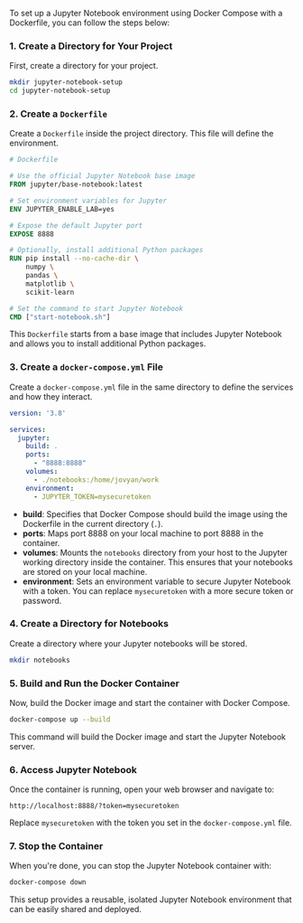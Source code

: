 To set up a Jupyter Notebook environment using Docker Compose with a Dockerfile, you can follow the steps below:

### 1. **Create a Directory for Your Project**
   First, create a directory for your project.

   ```bash
   mkdir jupyter-notebook-setup
   cd jupyter-notebook-setup
   ```

### 2. **Create a `Dockerfile`**
   Create a `Dockerfile` inside the project directory. This file will define the environment.

   ```Dockerfile
   # Dockerfile

   # Use the official Jupyter Notebook base image
   FROM jupyter/base-notebook:latest

   # Set environment variables for Jupyter
   ENV JUPYTER_ENABLE_LAB=yes

   # Expose the default Jupyter port
   EXPOSE 8888

   # Optionally, install additional Python packages
   RUN pip install --no-cache-dir \
       numpy \
       pandas \
       matplotlib \
       scikit-learn

   # Set the command to start Jupyter Notebook
   CMD ["start-notebook.sh"]
   ```

   This `Dockerfile` starts from a base image that includes Jupyter Notebook and allows you to install additional Python packages.

### 3. **Create a `docker-compose.yml` File**
   Create a `docker-compose.yml` file in the same directory to define the services and how they interact.

   ```yaml
   version: '3.8'

   services:
     jupyter:
       build: .
       ports:
         - "8888:8888"
       volumes:
         - ./notebooks:/home/jovyan/work
       environment:
         - JUPYTER_TOKEN=mysecuretoken
   ```

   - **build**: Specifies that Docker Compose should build the image using the Dockerfile in the current directory (`.`).
   - **ports**: Maps port 8888 on your local machine to port 8888 in the container.
   - **volumes**: Mounts the `notebooks` directory from your host to the Jupyter working directory inside the container. This ensures that your notebooks are stored on your local machine.
   - **environment**: Sets an environment variable to secure Jupyter Notebook with a token. You can replace `mysecuretoken` with a more secure token or password.

### 4. **Create a Directory for Notebooks**
   Create a directory where your Jupyter notebooks will be stored.

   ```bash
   mkdir notebooks
   ```

### 5. **Build and Run the Docker Container**
   Now, build the Docker image and start the container with Docker Compose.

   ```bash
   docker-compose up --build
   ```

   This command will build the Docker image and start the Jupyter Notebook server.

### 6. **Access Jupyter Notebook**
   Once the container is running, open your web browser and navigate to:

   ```
   http://localhost:8888/?token=mysecuretoken
   ```

   Replace `mysecuretoken` with the token you set in the `docker-compose.yml` file.

### 7. **Stop the Container**
   When you're done, you can stop the Jupyter Notebook container with:

   ```bash
   docker-compose down
   ```

This setup provides a reusable, isolated Jupyter Notebook environment that can be easily shared and deployed.